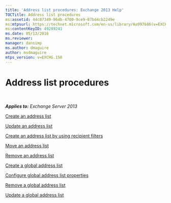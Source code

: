 ```yaml
---
title: 'Address list procedures: Exchange 2013 Help'
TOCTitle: Address list procedures
ms:assetid: 44c87349-964b-4700-9ce9-87bd4cb2249e
ms:mtpsurl: https://technet.microsoft.com/en-us/library/Aa997686(v=EXCHG.150)
ms:contentKeyID: 49289241
ms.date: 05/13/2016
ms.reviewer: 
manager: dansimp
ms.author: dmaguire
author: msdmaguire
mtps_version: v=EXCHG.150
---
```


# Address list procedures

 

_**Applies to:** Exchange Server 2013_


[Create an address list](create-an-address-list-exchange-2013-help.md)

[Update an address list](update-an-address-list-exchange-2013-help.md)

[Create an address list by using recipient filters](https://docs.microsoft.com/en-us/exchange/address-books/address-lists/use-recipient-filters-to-create-an-address-list)

[Move an address list](move-an-address-list-exchange-2013-help.md)

[Remove an address list](remove-an-address-list-exchange-2013-help.md)

[Create a global address list](https://docs.microsoft.com/en-us/exchange/address-books/address-lists/create-global-address-list)

[Configure global address list properties](https://docs.microsoft.com/en-us/exchange/address-books/address-lists/configure-global-address-list-properties)

[Remove a global address list](https://docs.microsoft.com/en-us/exchange/address-books/address-lists/remove-a-global-address-list)

[Update a global address list](update-a-global-address-list-exchange-2013-help.md)

